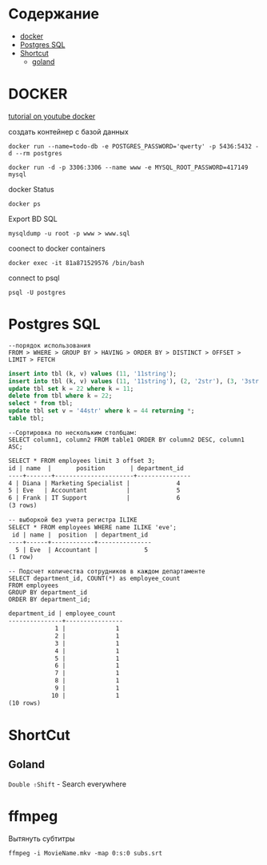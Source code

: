 # Содержание
- [docker](#docker)
- [Postgres SQL](#postgres-sql)
- [Shortcut](#shortcut)
  - [goland](#goland)


# DOCKER
[tutorial on youtube docker](https://www.youtube.com/watch?v=3c-iBn73dDE)

создать контейнер с базой данных
```shell
docker run --name=todo-db -e POSTGRES_PASSWORD='qwerty' -p 5436:5432 -d --rm postgres
```
```shell
docker run -d -p 3306:3306 --name www -e MYSQL_ROOT_PASSWORD=417149 mysql
```
docker Status
```shell
docker ps
```
Export BD SQL
```shell
mysqldump -u root -p www > www.sql
```
coonect to docker containers
```shell
docker exec -it 81a871529576 /bin/bash
```
connect to psql
```shell
psql -U postgres
```


# Postgres SQL

```postgresql
--порядок использования
FROM > WHERE > GROUP BY > HAVING > ORDER BY > DISTINCT > OFFSET > LIMIT > FETCH
```

```sql
insert into tbl (k, v) values (11, '11string');
insert into tbl (k, v) values (11, '11string'), (2, '2str'), (3, '3str');
update tbl set k = 22 where k = 11;
delete from tbl where k = 22;
select * from tbl;
update tbl set v = '44str' where k = 44 returning *;
table tbl;
```

```postgresql
--Сортировка по нескольким столбцам:
SELECT column1, column2 FROM table1 ORDER BY column2 DESC, column1 ASC;
```

```markdown
SELECT * FROM employees limit 3 offset 3;
id | name  |       position       | department_id
----+-------+----------------------+---------------
4 | Diana | Marketing Specialist |             4
5 | Eve   | Accountant           |             5
6 | Frank | IT Support           |             6
(3 rows)
```

```markdown
-- выборкой без учета регистра ILIKE
SELECT * FROM employees WHERE name ILIKE 'eve';
 id | name |  position  | department_id 
----+------+------------+---------------
  5 | Eve  | Accountant |             5
(1 row)
```

```postgresql
-- Подсчет количества сотрудников в каждом департаменте
SELECT department_id, COUNT(*) as employee_count
FROM employees
GROUP BY department_id
ORDER BY department_id;
```
```markdown
department_id | employee_count 
---------------+----------------
             1 |              1
             2 |              1
             3 |              1
             4 |              1
             5 |              1
             6 |              1
             7 |              1
             8 |              1
             9 |              1
            10 |              1
(10 rows)
```




# ShortCut
## Goland
`Double ⇧Shift` - Search everywhere


# ffmpeg
Вытянуть субтитры
```shell
ffmpeg -i MovieName.mkv -map 0:s:0 subs.srt
```